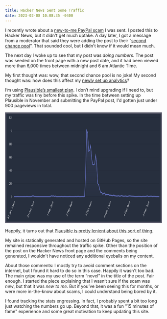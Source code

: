 ```yaml
---
title: Hacker News Sent Some Traffic
date: 2023-02-08 10:08:35 -0400
---
```


I recently wrote about a [new-to-me PayPal scam](https://anderegg.ca/2023/02/01/a-novel-paypal-scam) I was sent. I posted this to Hacker News, but it didn't get much uptake. A day later, I got a message from a moderator that said they were adding the post to their “[second chance pool](https://news.ycombinator.com/item?id=26998308)”. That sounded cool, but I didn't know if it would mean much.

The next day I woke up to see that my post was *doing numbers*. The post was seeded on the front page with a new post date, and it had been viewed more than 6,000 times between midnight and 6 am Atlantic Time.

My first thought was: wow, that second chance pool is no joke! My second thought was: how does this affect my [newly set up analytics](https://anderegg.ca/2023/01/22/blogging-analytics-and-gdpr)?

I’m using [Plausible’s smallest plan](https://plausible.io/#pricing). I don’t mind upgrading if I need to, but my traffic was tiny before this spike. In the time between setting up Plausible in November and submitting the PayPal post, I'd gotten just under 900 pageviews in total.

<img src="/assets/hn-stats-spike.png" width="1083" height="353" style="margin: auto; border: 4px solid #556;" alt="A chart from Plausible.io showing a large traffic spike.">

Happily, it turns out that [Plausible is pretty lenient about this sort of thing](https://plausible.io/docs/subscription-plans#what-happens-if-i-go-over-my-monthly-page-views-limit).

My site is statically generated and hosted on GitHub Pages, so the site remained responsive throughout the traffic spike. Other than the position of the post on the Hacker News front page and the comments being generated, I wouldn't have noticed any additional eyeballs on my content.

About those comments: I mostly try to avoid comment sections on the internet, but I found it hard to do so in this case. Happily it wasn't too bad. The main gripe was my use of the term “novel” in the title of the post. Fair enough. I started the piece explaining that I wasn’t sure if the scam was *new*, but that it was *new to me*. But if you’ve been seeing this for months, or were more in-the-know about scams, I could understand being bored by it.

I found tracking the stats engrossing. In fact, I probably spent a bit too long just watching the numbers go up. Beyond that, it was a fun "15 minutes of fame" experience and some great motivation to keep updating this site.





